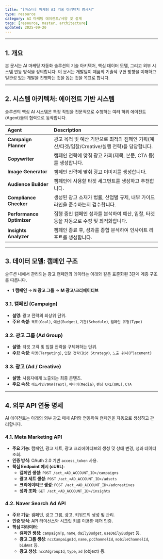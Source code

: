 ```yaml
---
title: "[마스터] 마케팅 AI 기술 아키텍처 명세서"
type: resource
category: AI 마케팅 에이전트/사양 및 설계
tags: [resource, master, architecture]
updated: 2025-09-20
---
```



---

## 1. 개요

본 문서는 AI 마케팅 자동화 솔루션의 기술 아키텍처, 핵심 데이터 모델, 그리고 외부 시스템 연동 방식을 정의합니다. 이 문서는 개발팀이 제품의 기술적 구현 방향을 이해하고 일관성 있는 개발을 진행하는 것을 돕는 것을 목표로 합니다.

---

## 2. 시스템 아키텍처: 에이전트 기반 시스템

솔루션의 핵심 AI 시스템은 특정 작업을 전문적으로 수행하는 여러 하위 에이전트(Agent)들의 협력으로 동작합니다.

| Agent | Description |
| :--- | :--- |
| **Campaign Planner** | 광고 목적 및 예산 기반으로 최적의 캠페인 기획(예산/타겟/입찰/Creative/실행 전략)을 담당합니다. |
| **Copywriter** | 캠페인 전략에 맞춰 광고 카피(제목, 본문, CTA 등)를 생성합니다. |
| **Image Generator** | 캠페인 전략에 맞춰 광고 이미지를 생성합니다. |
| **Audience Builder** | 캠페인에 사용할 타겟 세그먼트를 생성하고 추천합니다. |
| **Compliance Checker** | 생성된 광고 소재가 법률, 산업별 규제, 내부 가이드라인을 준수하는지 검수합니다. |
| **Performance Optimizer** | 집행 중인 캠페인 성과를 분석하여 예산, 입찰, 타겟 등을 자동으로 수정 및 최적화합니다. |
| **Insights Analyzer** | 캠페인 종료 후, 성과를 종합 분석하여 인사이트 리포트를 생성합니다. |

---

## 3. 데이터 모델: 캠페인 구조

솔루션 내에서 관리되는 광고 캠페인의 데이터는 아래와 같은 표준화된 3단계 계층 구조를 따릅니다.

- **1 캠페인** → **N 광고 그룹** → **M 광고/크리에이티브**

### 3.1. 캠페인 (Campaign)
- **설명**: 광고 전략의 최상위 단위.
- **주요 속성**: `목표(Goal)`, `예산(Budget)`, `기간(Schedule)`, `캠페인 유형(Type)`

### 3.2. 광고 그룹 (Ad Group)
- **설명**: 타겟 고객 및 입찰 전략을 구체화하는 단위.
- **주요 속성**: `타겟(Targeting)`, `입찰 전략(Bid Strategy)`, `노출 위치(Placement)`

### 3.3. 광고 (Ad / Creative)
- **설명**: 사용자에게 노출되는 최종 콘텐츠.
- **주요 속성**: `헤드라인/본문(Text)`, `미디어(Media)`, `랜딩 URL(URL)`, `CTA`

---

## 4. 외부 API 연동 명세

AI 에이전트는 아래의 외부 광고 매체 API와 연동하여 캠페인을 자동으로 생성하고 관리합니다.

### 4.1. Meta Marketing API

- **주요 기능**: 캠페인, 광고 세트, 광고 크리에이티브의 생성 및 상태 변경, 성과 데이터 조회.
- **인증 방식**: OAuth 2.0 기반 `access_token` 사용.
- **핵심 Endpoint 예시 (cURL)**:
    - **캠페인 생성**: `POST /act_<AD_ACCOUNT_ID>/campaigns`
    - **광고 세트 생성**: `POST /act_<AD_ACCOUNT_ID>/adsets`
    - **크리에이티브 생성**: `POST /act_<AD_ACCOUNT_ID>/adcreatives`
    - **성과 조회**: `GET /act_<AD_ACCOUNT_ID>/insights`

### 4.2. Naver Search Ad API

- **주요 기능**: 캠페인, 광고 그룹, 광고, 키워드의 생성 및 관리.
- **인증 방식**: API 라이선스와 시크릿 키를 이용한 헤더 인증.
- **핵심 파라미터**:
    - **캠페인 생성**: `campaignTp`, `name`, `dailyBudget`, `useDailyBudget` 등.
    - **광고 그룹 생성**: `nccCampaignId`, `name`, `pcChannelId`, `mobileChannelId`, `bidAmt` 등.
    - **광고 생성**: `nccAdgroupId`, `type`, `ad` (object) 등.
